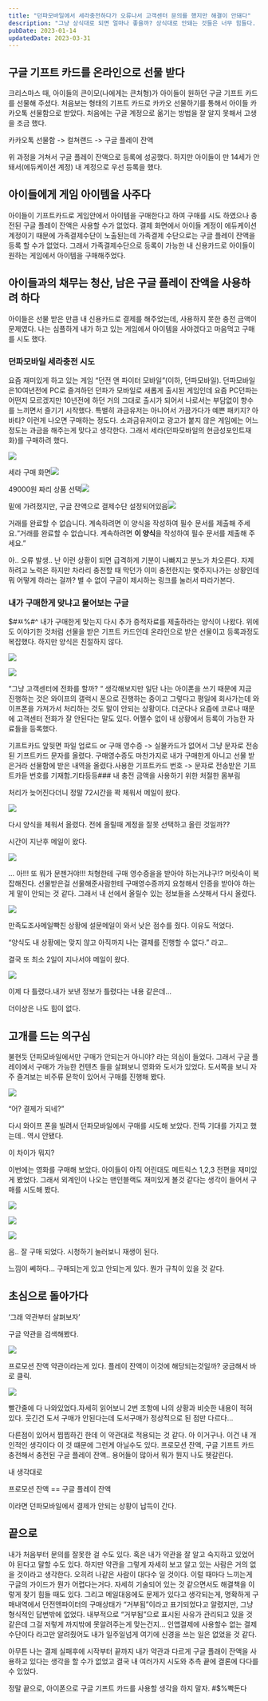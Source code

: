 ```yaml
---
title: "던파모바일에서 세라충전하다가 오류나서 고객센터 문의를 했지만 해결이 안돼다"
description: "그냥 상식대로 되면 얼마나 좋을까? 상식대로 안돼는 것들은 너무 힘들다. 정말로.."
pubDate: 2023-01-14
updatedDate: 2023-03-31
---
```


## 구글 기프트 카드를 온라인으로 선물 받다

크리스마스 때, 아이들의 큰이모(나에게는 큰처형)가 아이들이 원하던 구글 기프트 카드를 선물해 주셨다. 처음보는 형태의 기프트 카드로 카카오 선물하기를 통해서 아이들 카카오톡 선물함으로 받았다. 처음에는 구글 계정으로 옮기는 방법을 잘 알지 못해서 고생을 조금 했다.

카카오톡 선물함 -&gt; 컬쳐랜드 -&gt; 구글 플레이 잔액

위 과정을 거쳐서 구글 플레이 잔액으로 등록에 성공했다. 하지만 아이들이 만 14세가 안돼서(에듀케이션 계정) 내 계정으로 우선 등록을 했다.

## 아이들에게 게임 아이템을 사주다

아이들이 기프트카드로 게임안에서 아이템을 구매한다고 하여 구매를 시도 하였으나 충전된 구글 플레이 잔액은 사용할 수가 없었다. 결제 화면에서 아이들 계정이 에듀케이션 계정이기 때문에 가족결제수단이 노출된는데 가족결제 수단으로는 구글 플레이 잔액을 등록 할 수가 없었다. 그래서 가족결제수단으로 등록이 가능한 내 신용카드로 아이들이 원하는 게임에서 아이템을 구매해주었다.

## 아이들과의 채무는 청산, 남은 구글 플레이 잔액을 사용하려 하다

아이들은 선물 받은 만큼 내 신용카드로 결제를 해주었는데, 사용하지 못한 충전 금액이 문제였다. 나는 심플하게 내가 하고 있는 게임에서 아이템을 사야겠다고 마음먹고 구매를 시도 했다.

### 던파모바일 세라충전 시도

요즘 재미있게 하고 있는 게임 “던전 앤 파이터 모바일”(이하, 던파모바일). 던파모바일은10여년전에 PC로 즐겨하던 던파가 모바일로 새롭게 출시된 게임인데 요즘 PC던파는 어떤지 모르겠지만 10년전에 하던 거의 그대로 출시가 되어서 나로서는 부담없이 향수를 느끼면서 즐기기 시작했다. 특별히 과금유저는 아니어서 가끔가다가 예쁜 패키지? 아바타? 이런게 나오면 구매하는 정도다. 소과금유저이고 광고가 붙지 않은 게임에는 어느 정도는 과금을 해주는게 맞다고 생각한다. 그래서 세라(던파모바일의 현금성포인트재화)를 구매하려 했다.

![](/content/images/2023/01/KakaoTalk_Photo_2023-01-14-11-55-23-001.jpeg)

세라 구매 화면![](/content/images/2023/01/KakaoTalk_Photo_2023-01-14-11-55-23-002.jpeg)

49000원 짜리 상품 선택![](/content/images/2023/01/KakaoTalk_Photo_2023-01-14-11-55-23-003.jpeg)

밑에 가려졌지만, 구글 잔액으로 결제수단 설정되어있음![](/content/images/2023/01/KakaoTalk_Photo_2023-01-14-11-55-23-004.jpeg)

거래를 완료할 수 없습니다. 계속하려면 이 양식을 작성하여 필수 문서를 제출해 주세요.“거래를 완료할 수 없습니다. 계속하려면 **이 양식**을 작성하여 필수 문서를 제출해 주세요.”

아.. 오류 발생.. 난 이런 상황이 되면 급격하게 기분이 나빠지고 분노가 차오른다. 자제하려고 노력은 하지만 차라리 충전할 때 막던가 이미 충전한지는 몇주지나가는 상황인데 뭐 어떻게 하라는 걸까? 별 수 없이 구글이 제시하는 링크를 눌러서 따라가본다.

### 내가 구매한게 맞냐고 물어보는 구글

$#ㅉ%#^ 내가 구매한게 맞는지 다시 추가 증적자료를 제출하라는 양식이 나왔다. 위에도 이야기한 것처럼 선물을 받은 기프트 카드인데 온라인으로 받은 선물이고 등록과정도 복잡했다. 하지만 양식은 친절하지 않다.

![](/content/images/2023/01/KakaoTalk_Photo_2023-01-14-11-55-23-005.jpeg)

![](/content/images/2023/01/KakaoTalk_Photo_2023-01-14-11-55-23-006.jpeg)

“그냥 고객센터에 전화를 할까? “ 생각해보지만 일단 나는 아이폰을 쓰기 때문에 지금 진행하는 것은 와이프의 갤럭시 폰으로 진행하는 중이고 그렇다고 평일에 회사가는데 와이프폰을 가져가서 처리하는 것도 말이 안되는 상황이다. 더군다나 요즘에 코로나 때문에 고객센터 전화가 잘 안된다는 말도 있다. 어쩔수 없이 내 상황에서 등록이 가능한 자료들을 등록했다.

기프트카드 앞뒷면 파일 업로드 or 구매 영수증 -&gt; 실물카드가 없어서 그냥 문자로 전송된 기프트카드 문자를 올렸다. 구매영수증도 마찬가지로 내가 구매한게 아니고 선물 받은거라 선물함에 받은 내역을 올렸다.사용한 기프트카드 번호 -&gt; 문자로 전송받은 기프트카듣 번호를 기재함.기타등등### 내 충전 금액을 사용하기 위한 처절한 몸부림

처리가 늦어진다더니 정말 72시간을 꽉 체워서 메일이 왔다.

![](/content/images/2023/01/IMG_8C0A83764883-1.jpeg)

다시 양식을 체워서 올렸다. 전에 올릴때 계정을 잘못 선택하고 올린 것일까??

시간이 지난후 메일이 왔다.

![](/content/images/2023/01/IMG_BA7254A17DCA-1.jpeg)

… 아!!! 또 뭐가 문젠거야!!! 처형한테 구매 영수증을을 받아야 하는거냐구!? 머릿속이 복잡해진다. 선물받은걸 선물해준사람한테 구매영수증까지 요청해서 인증을 받아야 하는게 말이 안되는 것 같다. 그래서 내 선에서 올릴수 있는 정보들을 스샷해서 다시 올렸다.

![](/content/images/2023/01/IMG_AD3AA77112CC-1.jpeg)

만족도조사메일빡친 상황에 설문메일이 와서 낮은 점수를 줬다. 이유도 적었다.

“양식도 내 상황에는 맞지 않고 아직까지 나는 결제를 진행할 수 없다.” 라고..

결국 또 최소 2일이 지나서야 메일이 왔다.

![](/content/images/2023/01/IMG_FFDCEAF830CB-1.jpeg)

이제 다 틀렸다.내가 보낸 정보가 틀렸다는 내용 같은데…

더이상은 나도 힘이 없다.

## 고개를 드는 의구심

불현듯 던파모바일에서만 구매가 안되는거 아니야? 라는 의심이 들었다. 그래서 구글 플레이에서 구매가 가능한 컨텐츠 들을 살펴보니 영화와 도서가 있었다. 도서쪽을 보니 자주 즐겨보는 비주류 문학이 있어서 구매를 진행해 봤다.

![](/content/images/2023/01/-----------2023-01-14-------11.39.52.jpg)

“어? 결제가 되네?”

다시 와이프 폰을 빌려서 던파모바일에서 구매를 시도해 보았다. 잔뜩 기대를 가지고 했는데.. 역시 안됐다.

이 차이가 뭐지?

이번에는 영화를 구매해 보았다. 아이들이 아직 어린대도 메트릭스 1,2,3 전편을 재미있게 봤었다. 그래서 외계인이 나오는 맨인블랙도 재미있게 볼것 같다는 생각이 들어서 구매를 시도해 봤다.

![](/content/images/2023/01/-----------2023-01-14-------11.27.03.jpg)

![](/content/images/2023/01/-----------2023-01-14-------11.27.18.jpg)

![](/content/images/2023/01/-----------2023-01-14-------11.28.09.jpg)

음.. 잘 구매 되었다. 시청하기 눌러보니 재생이 된다.

느낌이 쎼하다… 구매되는게 있고 안되는게 있다. 뭔가 규칙이 있을 것 같다.

## 초심으로 돌아가다

‘그래 약관부터 살펴보자’

구글 약관을 검색해봤다.

![](/content/images/2023/01/-----------2023-01-14-------11.40.54.jpg)

프로모션 잔액 약관이라는게 있다. 플레이 잔액이 이것에 해당되는것일까? 궁금해서 바로 클릭.

![](/content/images/2023/01/-----------2023-01-14-------11.41.23.jpg)

빨간줄에 다 나와있었다.자세히 읽어보니 2번 조항에 나의 상황과 비슷한 내용이 적혀 있다. 웃긴건 도서 구매가 안된다는데 도서구매가 정상적으로 된 점만 다르다…

다른점이 있어서 찝찝하긴 한데 이 약관대로 적용되는 것 같다. 아 이거구나. 이건 내 개인적인 생각이다 이 것 떄문에 그런게 아닐수도 있다. 프로모션 잔액, 구글 기프트 카드 충전해서 충전된 구글 플레이 잔액.. 용어들이 많아서 뭐가 뭔지 나도 헷갈린다.

내 생각대로

프로모션 잔액 == 구글 플레이 잔액

이라면 던파모바일에서 결제가 안되는 상황이 납득이 간다.

## 끝으로

내가 처음부터 문의를 잘못한 걸 수도 있다. 혹은 내가 약관을 잘 알고 숙지하고 있었어야 된다고 말할 수도 있다. 하지만 약관을 그렇게 자세히 보고 알고 있는 사람은 거의 없을 것이라고 생각한다. 오히려 나같은 사람이 대다수 일 것이다. 이럴 때마다 느끼는게 구글의 가이드가 뭔가 어렵다는거다. 자세히 기술되어 있는 것 같으면서도 해결책을 이렇게 찾기 힘들 때도 있다. 그리고 메일대응에도 문제가 있다고 생각되는게, 명확하게 구매내역에서 던전앤파이터의 구매상태가 “거부됨”이라고 표기되었다고 알렸지만, 그냥 형식적인 답변밖에 없었다. 내부적으로 “거부됨”으로 표시된 사유가 관리되고 있을 것 같은데 그걸 저렇게 까지밖에 못알려주는게 맞는건지… 인앱결제에 사용할수 없는 결제수단이다 라고만 알려줬어도 내가 일주일넘게 여기에 신경을 쓰는 일은 없었을 것 같다.

아무튼 나는 결제 실패후에 시작부터 끝까지 내가 약관과 다르게 구글 플래이 잔액을 사용하고 있다는 생각을 할 수가 없었고 결국 내 여러가지 시도와 추측 끝에 결론에 다다를 수 있었다.

정말 끝으로, 아이폰으로 구글 기프트 카드를 사용할 생각을 하지 말자. #$%빡돈다